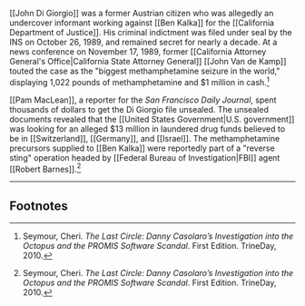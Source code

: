 [[John Di Giorgio]] was a former Austrian citizen who was allegedly an undercover informant working against [[Ben Kalka]] for the [[California Department of Justice]]. His criminal indictment was filed under seal by the INS on October 26, 1989, and remained secret for nearly a decade. At a news conference on November 17, 1989, former [[California Attorney General's Office|California State Attorney General]] [[John Van de Kamp]] touted the case as the "biggest methamphetamine seizure in the world," displaying 1,022 pounds of methamphetamine and $1 million in cash.[^1]

[[Pam MacLean]], a reporter for the *San Francisco Daily Journal*, spent thousands of dollars to get the Di Giorgio file unsealed. The unsealed documents revealed that the [[United States Government|U.S. government]] was looking for an alleged $13 million in laundered drug funds believed to be in [[Switzerland]], [[Germany]], and [[Israel]]. The methamphetamine precursors supplied to [[Ben Kalka]] were reportedly part of a "reverse sting" operation headed by [[Federal Bureau of Investigation|FBI]] agent [[Robert Barnes]].[^1]

---
## Footnotes

[^1]: Seymour, Cheri. *The Last Circle: Danny Casolaro’s Investigation into the Octopus and the PROMIS Software Scandal*. First Edition. TrineDay, 2010.